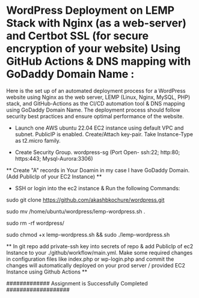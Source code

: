 # WordPress Deployment on LEMP Stack with Nginx (as a web-server) and Certbot SSL (for secure encryption of your website) Using GitHub Actions & DNS mapping with GoDaddy Domain Name :




Here is the set up of an automated deployment process for a WordPress website using Nginx as the web server, LEMP (Linux, Nginx, MySQL, PHP) stack, and GitHub-Actions as the CI/CD automation tool & DNS mapping using GoDaddy Domain Name. The deployment process should follow security best practices and ensure optimal performance of the website.



* Launch one AWS ubuntu 22.04 EC2 instance using default VPC and subnet. PublicIP is enabled. Create/Attach key-pair. Take Instance-Type as t2.micro family.


* Create Security Group. wordpress-sg (Port Open- ssh:22; http:80; https:443; Mysql-Aurora:3306)


** Create "A" records in Your Doamin in my case I have GoDaddy Domain. (Add PublicIp of your EC2 Instance) **


* SSH or login into the ec2 instance & Run the following Commands:


sudo git clone https://github.com/akashbkochure/wordpress.git

sudo mv /home/ubuntu/wordpress/lemp-wordpress.sh .

sudo rm -rf wordpress/

sudo chmod +x lemp-wordpress.sh  && sudo ./lemp-wordpress.sh



** In git repo add private-ssh key into secrets of repo & add PublicIp of ec2 Instance to your ./github/workflow/main.yml. Make some required changes in configuration files like index.php or wp-login.php and commit the changes will automatically deployed on your prod server / provided EC2 Instance using Github Actions **



############# Assignment is Successfully Completed ###################
